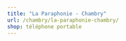 ```yaml
---
title: "La Paraphonie - Chambry"
url: /chambry/la-paraphonie-chambry/
shop: téléphone portable
---
```

